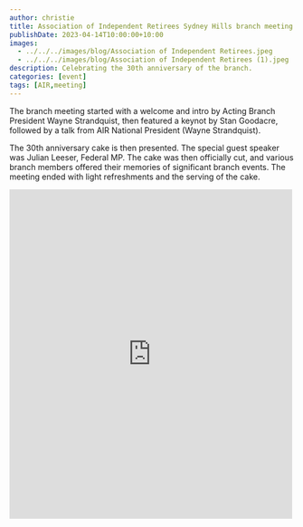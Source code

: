 ```yaml
---
author: christie
title: Association of Independent Retirees Sydney Hills branch meeting
publishDate: 2023-04-14T10:00:00+10:00
images:
  - ../../../images/blog/Association of Independent Retirees.jpeg
  - ../../../images/blog/Association of Independent Retirees (1).jpeg
description: Celebrating the 30th anniversary of the branch.
categories: [event]
tags: [AIR,meeting]
---
```

The branch meeting started with a welcome and intro by Acting Branch President Wayne Strandquist, then featured a keynot by Stan Goodacre, followed by a talk from AIR National President (Wayne Strandquist).

The 30th anniversary cake is then presented. The special guest speaker was Julian Leeser, Federal MP. The cake was then officially cut, and various branch members offered their memories of significant branch events. The meeting ended with light refreshments and the serving of the cake.

<iframe src="https://www.facebook.com/plugins/post.php?href=https%3A%2F%2Fwww.facebook.com%2Fchris1.tham%2Fposts%2Fpfbid02tVPEFpjUNUy6gdJmRiumFyefTHwkFFNy93tg7moMgRuDnyTkCRWkArLicijLbMLel&show_text=true&width=500" width="500" height="582" style="border:none;overflow:hidden" scrolling="no" frameborder="0" allowfullscreen="true" allow="autoplay; clipboard-write; encrypted-media; picture-in-picture; web-share"></iframe>